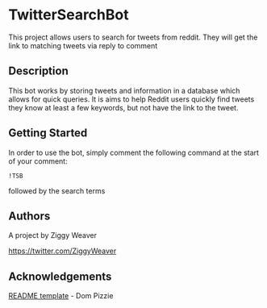 # TwitterSearchBot

This project allows users to search for tweets from reddit. They will get the link to matching tweets via reply to comment
## Description

This bot works by storing tweets and information in a database which allows for quick queries. It is aims to help Reddit users quickly find tweets they know at least a few keywords, but not have the link to the tweet.

## Getting Started
In order to use the bot, simply comment the following command at the start of your comment:
```
!TSB
```
followed by the search terms


## Authors 
 A project by Ziggy Weaver
 
https://twitter.com/ZiggyWeaver


## Acknowledgements

[README template](https://gist.github.com/DomPizzie/7a5ff55ffa9081f2de27c315f5018afc) - Dom Pizzie